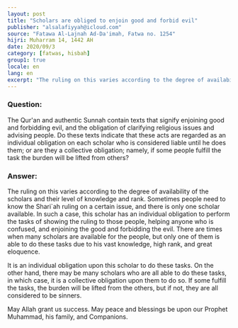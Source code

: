 ```yaml
---
layout: post
title: "Scholars are obliged to enjoin good and forbid evil"
publisher: "alsalafiyyah@icloud.com"
source: "Fatawa Al-Lajnah Ad-Da'imah, Fatwa no. 1254"
hijri: Muharram 14, 1442 AH
date: 2020/09/3
category: [fatwas, hisbah]
group1: true
locale: en
lang: en
excerpt: "The ruling on this varies according to the degree of availability of the scholars and their level of knowledge and rank."
---
```


### Question:

The Qur'an and authentic Sunnah contain texts that signify enjoining good and forbidding evil, and the obligation of clarifying religious issues and advising people. Do these texts indicate that these acts are regarded as an individual obligation on each scholar who is considered liable until he does them; or are they a collective obligation; namely, if some people fulfill the task the burden will be lifted from others? 

### Answer:

The ruling on this varies according to the degree of availability of the scholars and their level of knowledge and rank. Sometimes people need to know the Shari`ah ruling on a certain issue, and there is only one scholar available. In such a case, this scholar has an individual obligation to perform the tasks of showing the ruling to those people, helping anyone who is confused, and enjoining the good and forbidding the evil. There are times when many scholars are available for the people, but only one of them is able to do these tasks due to his vast knowledge, high rank, and great eloquence.

It is an individual obligation upon this scholar to do these tasks. On the other hand, there may be many scholars who are all able to do these tasks, in which case, it is a collective obligation upon them to do so. If some fulfill the tasks, the burden will be lifted from the others, but if not, they are all considered to be sinners.

May Allah grant us success. May peace and blessings be upon our Prophet Muhammad, his family, and Companions.

